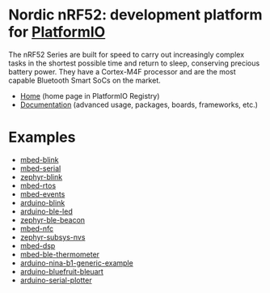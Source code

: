 
# Nordic nRF52: development platform for [PlatformIO](https://platformio.org)

The nRF52 Series are built for speed to carry out increasingly complex tasks in the shortest possible time and return to sleep, conserving precious battery power. They have a Cortex-M4F processor and are the most capable Bluetooth Smart SoCs on the market.

* [Home](https://platformio.org/platforms/nordicnrf52) (home page in PlatformIO Registry)
* [Documentation](https://docs.platformio.org/page/platforms/nordicnrf52.html) (advanced usage, packages, boards, frameworks, etc.)

# Examples

* [mbed-blink](https://github.com/platformio/platform-nordicnrf52/tree/master/examples/mbed-blink)
* [mbed-serial](https://github.com/platformio/platform-nordicnrf52/tree/master/examples/mbed-serial)
* [zephyr-blink](https://github.com/platformio/platform-nordicnrf52/tree/master/examples/zephyr-blink)
* [mbed-rtos](https://github.com/platformio/platform-nordicnrf52/tree/master/examples/mbed-rtos)
* [mbed-events](https://github.com/platformio/platform-nordicnrf52/tree/master/examples/mbed-events)
* [arduino-blink](https://github.com/platformio/platform-nordicnrf52/tree/master/examples/arduino-blink)
* [arduino-ble-led](https://github.com/platformio/platform-nordicnrf52/tree/master/examples/arduino-ble-led)
* [zephyr-ble-beacon](https://github.com/platformio/platform-nordicnrf52/tree/master/examples/zephyr-ble-beacon)
* [mbed-nfc](https://github.com/platformio/platform-nordicnrf52/tree/master/examples/mbed-nfc)
* [zephyr-subsys-nvs](https://github.com/platformio/platform-nordicnrf52/tree/master/examples/zephyr-subsys-nvs)
* [mbed-dsp](https://github.com/platformio/platform-nordicnrf52/tree/master/examples/mbed-dsp)
* [mbed-ble-thermometer](https://github.com/platformio/platform-nordicnrf52/tree/master/examples/mbed-ble-thermometer)
* [arduino-nina-b1-generic-example](https://github.com/platformio/platform-nordicnrf52/tree/master/examples/arduino-nina-b1-generic-example)
* [arduino-bluefruit-bleuart](https://github.com/platformio/platform-nordicnrf52/tree/master/examples/arduino-bluefruit-bleuart)
* [arduino-serial-plotter](https://github.com/platformio/platform-nordicnrf52/tree/master/examples/arduino-serial-plotter)

